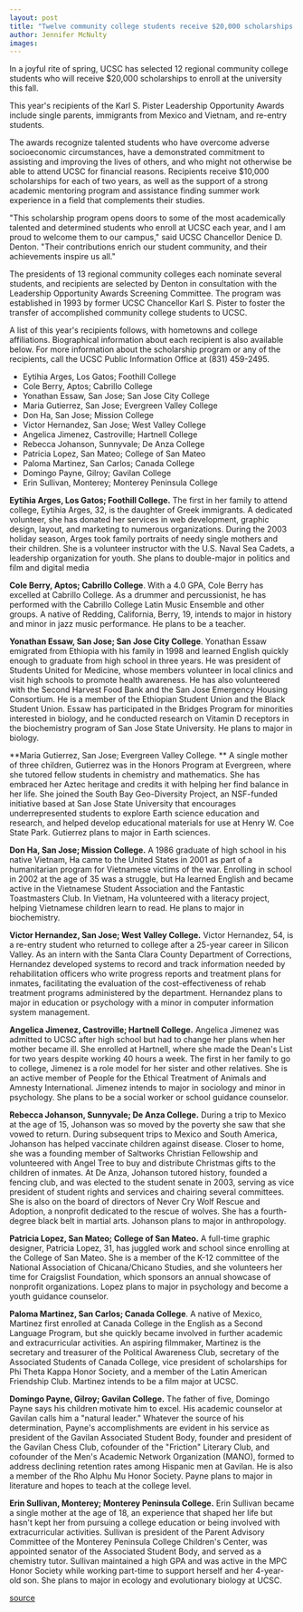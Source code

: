 ```yaml
---
layout: post
title: "Twelve community college students receive $20,000 scholarships to UCSC"
author: Jennifer McNulty
images:
---
```


In a joyful rite of spring, UCSC has selected 12 regional community college students who will receive $20,000 scholarships to enroll at the university this fall.

This year's recipients of the Karl S. Pister Leadership Opportunity Awards include single parents, immigrants from Mexico and Vietnam, and re-entry students.

The awards recognize talented students who have overcome adverse socioeconomic circumstances, have a demonstrated commitment to assisting and improving the lives of others, and who might not otherwise be able to attend UCSC for financial reasons. Recipients receive $10,000 scholarships for each of two years, as well as the support of a strong academic mentoring program and assistance finding summer work experience in a field that complements their studies.

"This scholarship program opens doors to some of the most academically talented and determined students who enroll at UCSC each year, and I am proud to welcome them to our campus," said UCSC Chancellor Denice D. Denton. "Their contributions enrich our student community, and their achievements inspire us all."

The presidents of 13 regional community colleges each nominate several students, and recipients are selected by Denton in consultation with the Leadership Opportunity Awards Screening Committee. The program was established in 1993 by former UCSC Chancellor Karl S. Pister to foster the transfer of accomplished community college students to UCSC.

A list of this year's recipients follows, with hometowns and college affiliations. Biographical information about each recipient is also available below. For more information about the scholarship program or any of the recipients, call the UCSC Public Information Office at (831) 459-2495.

* Eytihia Arges, Los Gatos; Foothill College  
* Cole Berry, Aptos; Cabrillo College  
* Yonathan Essaw, San Jose; San Jose City College  
* Maria Gutierrez, San Jose; Evergreen Valley College  
* Don Ha, San Jose; Mission College  
* Victor Hernandez, San Jose; West Valley College  
* Angelica Jimenez, Castroville; Hartnell College  
* Rebecca Johanson, Sunnyvale; De Anza College  
* Patricia Lopez, San Mateo; College of San Mateo  
* Paloma Martinez, San Carlos; Canada College  
* Domingo Payne, Gilroy; Gavilan College  
* Erin Sullivan, Monterey; Monterey Peninsula College  

**Eytihia Arges, Los Gatos; Foothill College.** The first in her family to attend college, Eytihia Arges, 32, is the daughter of Greek immigrants. A dedicated volunteer, she has donated her services in web development, graphic design, layout, and marketing to numerous organizations. During the 2003 holiday season, Arges took family portraits of needy single mothers and their children. She is a volunteer instructor with the U.S. Naval Sea Cadets, a leadership organization for youth. She plans to double-major in politics and film and digital media  
  
**Cole Berry, Aptos; Cabrillo College**. With a 4.0 GPA, Cole Berry has excelled at Cabrillo College. As a drummer and percussionist, he has performed with the Cabrillo College Latin Music Ensemble and other groups. A native of Redding, California, Berry, 19, intends to major in history and minor in jazz music performance. He plans to be a teacher.

**Yonathan Essaw, San Jose; San Jose City College**. Yonathan Essaw emigrated from Ethiopia with his family in 1998 and learned English quickly enough to graduate from high school in three years. He was president of Students United for Medicine, whose members volunteer in local clinics and visit high schools to promote health awareness. He has also volunteered with the Second Harvest Food Bank and the San Jose Emergency Housing Consortium. He is a member of the Ethiopian Student Union and the Black Student Union. Essaw has participated in the Bridges Program for minorities interested in biology, and he conducted research on Vitamin D receptors in the biochemistry program of San Jose State University. He plans to major in biology.

**Maria Gutierrez, San Jose; Evergreen Valley College. ** A single mother of three children, Gutierrez was in the Honors Program at Evergreen, where she tutored fellow students in chemistry and mathematics. She has embraced her Aztec heritage and credits it with helping her find balance in her life. She joined the South Bay Geo-Diversity Project, an NSF-funded initiative based at San Jose State University that encourages underrepresented students to explore Earth science education and research, and helped develop educational materials for use at Henry W. Coe State Park. Gutierrez plans to major in Earth sciences.

**Don Ha, San Jose; Mission College.** A 1986 graduate of high school in his native Vietnam, Ha came to the United States in 2001 as part of a humanitarian program for Vietnamese victims of the war. Enrolling in school in 2002 at the age of 35 was a struggle, but Ha learned English and became active in the Vietnamese Student Association and the Fantastic Toastmasters Club. In Vietnam, Ha volunteered with a literacy project, helping Vietnamese children learn to read. He plans to major in biochemistry.

**Victor Hernandez, San Jose; West Valley College.** Victor Hernandez, 54, is a re-entry student who returned to college after a 25-year career in Silicon Valley. As an intern with the Santa Clara County Department of Corrections, Hernandez developed systems to record and track information needed by rehabilitation officers who write progress reports and treatment plans for inmates, facilitating the evaluation of the cost-effectiveness of rehab treatment programs administered by the department. Hernandez plans to major in education or psychology with a minor in computer information system management.

**Angelica Jimenez, Castroville; Hartnell College.** Angelica Jimenez was admitted to UCSC after high school but had to change her plans when her mother became ill. She enrolled at Hartnell, where she made the Dean's List for two years despite working 40 hours a week. The first in her family to go to college, Jimenez is a role model for her sister and other relatives. She is an active member of People for the Ethical Treatment of Animals and Amnesty International. Jimenez intends to major in sociology and minor in psychology. She plans to be a social worker or school guidance counselor.

**Rebecca Johanson, Sunnyvale; De Anza College.** During a trip to Mexico at the age of 15, Johanson was so moved by the poverty she saw that she vowed to return. During subsequent trips to Mexico and South America, Johanson has helped vaccinate children against disease. Closer to home, she was a founding member of Saltworks Christian Fellowship and volunteered with Angel Tree to buy and distribute Christmas gifts to the children of inmates. At De Anza, Johanson tutored history, founded a fencing club, and was elected to the student senate in 2003, serving as vice president of student rights and services and chairing several committees. She is also on the board of directors of Never Cry Wolf Rescue and Adoption, a nonprofit dedicated to the rescue of wolves. She has a fourth-degree black belt in martial arts. Johanson plans to major in anthropology.

**Patricia Lopez, San Mateo; College of San Mateo.** A full-time graphic designer, Patricia Lopez, 31, has juggled work and school since enrolling at the College of San Mateo. She is a member of the K-12 committee of the National Association of Chicana/Chicano Studies, and she volunteers her time for Craigslist Foundation, which sponsors an annual showcase of nonprofit organizations. Lopez plans to major in psychology and become a youth guidance counselor.

**Paloma Martinez, San Carlos; Canada College**. A native of Mexico, Martinez first enrolled at Canada College in the English as a Second Language Program, but she quickly became involved in further academic and extracurricular activities. An aspiring filmmaker, Martinez is the secretary and treasurer of the Political Awareness Club, secretary of the Associated Students of Canada College, vice president of scholarships for Phi Theta Kappa Honor Society, and a member of the Latin American Friendship Club. Martinez intends to be a film major at UCSC.

**Domingo Payne, Gilroy; Gavilan College.** The father of five, Domingo Payne says his children motivate him to excel. His academic counselor at Gavilan calls him a "natural leader." Whatever the source of his determination, Payne's accomplishments are evident in his service as president of the Gavilan Associated Student Body, founder and president of the Gavilan Chess Club, cofounder of the "Friction" Literary Club, and cofounder of the Men's Academic Network Organization (MANO), formed to address declining retention rates among Hispanic men at Gavilan. He is also a member of the Rho Alphu Mu Honor Society. Payne plans to major in literature and hopes to teach at the college level.

**Erin Sullivan, Monterey; Monterey Peninsula College.** Erin Sullivan became a single mother at the age of 18, an experience that shaped her life but hasn't kept her from pursuing a college education or being involved with extracurricular activities. Sullivan is president of the Parent Advisory Committee of the Monterey Peninsula College Children's Center, was appointed senator of the Associated Student Body, and served as a chemistry tutor. Sullivan maintained a high GPA and was active in the MPC Honor Society while working part-time to support herself and her 4-year-old son. She plans to major in ecology and evolutionary biology at UCSC.  

[source](http://www1.ucsc.edu/currents/04-05/05-23/awards-pister.asp "Permalink to awards-pister")
